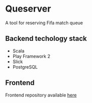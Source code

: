 # Queserver
A tool for reserving Fifa match queue

## Backend techology stack
* Scala
* Play Framework 2
* Slick
* PostgreSQL

## Frontend
Frontend repository available [here](https://github.com/mtrybus2208/game-reservation-app) 
